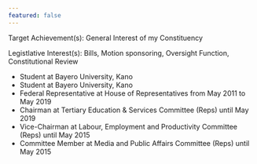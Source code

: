 ```yaml
---
featured: false
---
```

Target Achievement(s): General Interest of my Constituency

Legistlative Interest(s): Bills, Motion sponsoring, Oversight Function, Constitutional Review

* Student at Bayero University, Kano
* Student at Bayero University, Kano
* Federal Representative at House of Representatives from May 2011 to May 2019
* Chairman at Tertiary Education & Services Committee (Reps) until May 2019
* Vice-Chairman at Labour, Employment and Productivity Committee (Reps) until May 2015
* Committee Member at Media and Public Affairs Committee (Reps) until May 2015

